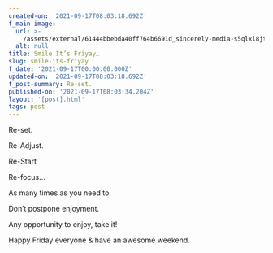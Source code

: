```yaml
---
created-on: '2021-09-17T08:03:18.692Z'
f_main-image:
  url: >-
    /assets/external/61444bbebda40ff764b6691d_sincerely-media-s5qlxl8jtdq-unsplash.jpg
  alt: null
title: Smile It’s Friyay…
slug: smile-its-friyay
f_date: '2021-09-17T00:00:00.000Z'
updated-on: '2021-09-17T08:03:18.692Z'
f_post-summary: Re-set.
published-on: '2021-09-17T08:03:34.204Z'
layout: '[post].html'
tags: post
---
```


Re-set.

Re-Adjust.

Re-Start

Re-focus…

As many times as you need to.

Don’t postpone enjoyment.

Any opportunity to enjoy, take it!

Happy Friday everyone & have an awesome weekend.

‍
